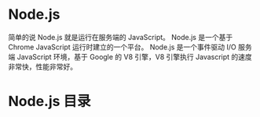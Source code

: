 # Node.js 
简单的说 Node.js 就是运行在服务端的 JavaScript。
Node.js 是一个基于 Chrome JavaScript 运行时建立的一个平台。
Node.js 是一个事件驱动 I/O 服务端 JavaScript 环境，基于 Google 的 V8 引擎，V8 引擎执行 Javascript 的速度非常快，性能非常好。

# Node.js 目录
